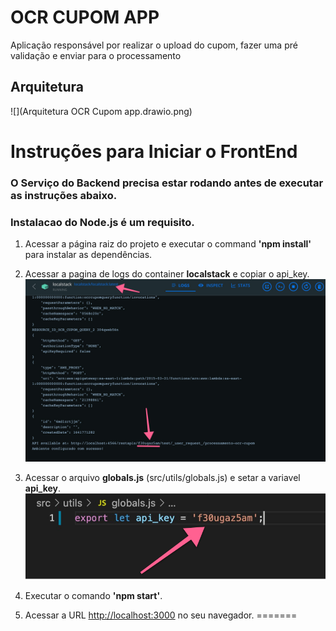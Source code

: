 # OCR CUPOM APP

Aplicação responsável por realizar o upload do cupom, fazer uma pré validação e enviar para o processamento

## Arquitetura

![](Arquitetura OCR Cupom app.drawio.png)

# Instruções para Iniciar o FrontEnd

### O Serviço do Backend precisa estar rodando antes de executar as instruções abaixo.

### Instalacao do **Node.js** é um requisito.

1. Acessar a página raiz do projeto e executar o command **'npm install'** para instalar as dependências.

2. Acessar a pagina de logs do container **localstack** e copiar o api_key.
![](api_key.jpg)

3. Acessar o arquivo **globals.js** (src/utils/globals.js) e setar a variavel **api_key**.
![](api_key_var.jpg)

4. Executar o comando **'npm start'**.

5. Acessar a URL [http://localhost:3000](http://localhost:3000) no seu navegador.
=======

